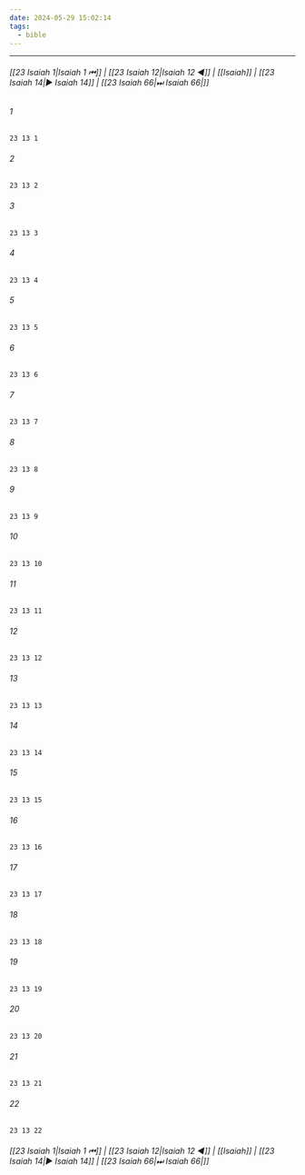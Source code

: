 ```yaml
---
date: 2024-05-29 15:02:14
tags:
  - bible
---
```

___

###### [[23 Isaiah 1|Isaiah 1 ⏮]] | [[23 Isaiah 12|Isaiah 12 ◀]] | [[Isaiah]] | [[23 Isaiah 14|▶ Isaiah 14]] | [[23 Isaiah 66|⏭ Isaiah 66|]]

###### 1
``` verse
23 13 1 
```
###### 2
``` verse
23 13 2 
```
###### 3
``` verse
23 13 3 
```
###### 4
``` verse
23 13 4 
```
###### 5
``` verse
23 13 5 
```
###### 6
``` verse
23 13 6 
```
###### 7
``` verse
23 13 7 
```
###### 8
``` verse
23 13 8 
```
###### 9
``` verse
23 13 9 
```
###### 10
``` verse
23 13 10 
```
###### 11
``` verse
23 13 11 
```
###### 12
``` verse
23 13 12 
```
###### 13
``` verse
23 13 13 
```
###### 14
``` verse
23 13 14 
```
###### 15
``` verse
23 13 15 
```
###### 16
``` verse
23 13 16 
```
###### 17
``` verse
23 13 17 
```
###### 18
``` verse
23 13 18 
```
###### 19
``` verse
23 13 19 
```
###### 20
``` verse
23 13 20 
```
###### 21
``` verse
23 13 21 
```
###### 22
``` verse
23 13 22 
```

###### [[23 Isaiah 1|Isaiah 1 ⏮]] | [[23 Isaiah 12|Isaiah 12 ◀]] | [[Isaiah]] | [[23 Isaiah 14|▶ Isaiah 14]] | [[23 Isaiah 66|⏭ Isaiah 66|]]

